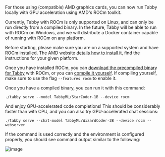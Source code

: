 For those using (compatible) AMD graphics cards, you can now run Tabby locally with GPU acceleration using AMD's ROCm toolkit.

Currently, Tabby with ROCm is only supported on Linux, and can only be run directly from a compiled binary. In the future, Tabby will be able to run with ROCm on Windows, and we will distribute a Docker container capable of running with ROCm on any platform.

Before starting, please make sure you are on a supported system and have ROCm installed. The AMD website [details how to install it](https://rocm.docs.amd.com/projects/install-on-linux/en/latest/tutorial/install-overview.html), find the instructions for your given platform.

Once you have installed ROCm, you can [download the precompiled binary for Tabby](https://github.com/TabbyML/tabby/releases/download/nightly/tabby_x86_64-manylinux2014-rocm57) with ROCm, or you can [compile it yourself](https://github.com/TabbyML/tabby/blob/main/CONTRIBUTING.md#local-setup). If compiling yourself, make sure to use the flag `--features rocm` to enable it.

Once you have a compiled binary, you can run it with this command:

```
./tabby serve --model TabbyML/StarCoder-1B --device rocm
```

And enjoy GPU-accelerated code completions! This should be considerably faster than with CPU, and you can also try GPU-accelerated chat sessions:

```
./tabby serve --chat-model TabbyML/WizardCoder-3B --device rocm --webserver
```
If the command is used correctly and the environment is configured properly, you should see command output similar to the following:

![image](https://github.com/TabbyML/tabby/assets/14198267/00ab4fec-3e79-4fd3-852b-0b18f55a99e9)
